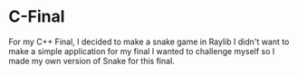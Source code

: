 # C-Final
For my C++ Final, I decided to make a snake game in Raylib
I didn't want to make a simple application for my final I wanted to challenge myself so I made my own version of Snake for this final.
